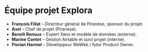 # Équipe projet Explora

- **François Fillat** – Directeur général de Piranèse, sponsor du projet.
- **Axel** – Chef de projet (Piranèse).
- **Benoît Renoux** – Expert Xano et modèle de données (externe).
- **Marine Contet** – Gestion Airtable et suivi projet (interne).
- **Florian Harmel** – Développeur WeWeb / futur Product Owner.
